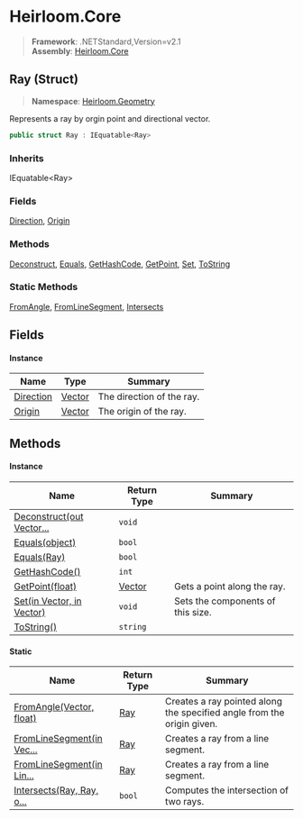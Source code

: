 # Heirloom.Core

> **Framework**: .NETStandard,Version=v2.1  
> **Assembly**: [Heirloom.Core][0]

## Ray (Struct)

> **Namespace**: [Heirloom.Geometry][0]

Represents a ray by orgin point and directional vector.

```cs
public struct Ray : IEquatable<Ray>
```

### Inherits

IEquatable\<Ray>

### Fields

[Direction][1], [Origin][2]

### Methods

[Deconstruct][3], [Equals][4], [GetHashCode][5], [GetPoint][6], [Set][7], [ToString][8]

### Static Methods

[FromAngle][9], [FromLineSegment][10], [Intersects][11]

## Fields

#### Instance

| Name           | Type         | Summary                   |
|----------------|--------------|---------------------------|
| [Direction][1] | [Vector][12] | The direction of the ray. |
| [Origin][2]    | [Vector][12] | The origin of the ray.    |

## Methods

#### Instance

| Name                           | Return Type  | Summary                           |
|--------------------------------|--------------|-----------------------------------|
| [Deconstruct(out Vector...][3] | `void`       |                                   |
| [Equals(object)][4]            | `bool`       |                                   |
| [Equals(Ray)][4]               | `bool`       |                                   |
| [GetHashCode()][5]             | `int`        |                                   |
| [GetPoint(float)][6]           | [Vector][12] | Gets a point along the ray.       |
| [Set(in Vector, in Vector)][7] | `void`       | Sets the components of this size. |
| [ToString()][8]                | `string`     |                                   |

#### Static

| Name                            | Return Type | Summary                                                                |
|---------------------------------|-------------|------------------------------------------------------------------------|
| [FromAngle(Vector, float)][9]   | [Ray][13]   | Creates a ray pointed along the specified angle from the origin given. |
| [FromLineSegment(in Vec...][10] | [Ray][13]   | Creates a ray from a line segment.                                     |
| [FromLineSegment(in Lin...][10] | [Ray][13]   | Creates a ray from a line segment.                                     |
| [Intersects(Ray, Ray, o...][11] | `bool`      | Computes the intersection of two rays.                                 |

[0]: ../../Heirloom.Core.md
[1]: Ray/Direction.md
[2]: Ray/Origin.md
[3]: Ray/Deconstruct.md
[4]: Ray/Equals.md
[5]: Ray/GetHashCode.md
[6]: Ray/GetPoint.md
[7]: Ray/Set.md
[8]: Ray/ToString.md
[9]: Ray/FromAngle.md
[10]: Ray/FromLineSegment.md
[11]: Ray/Intersects.md
[12]: ../Heirloom/Vector.md
[13]: Ray.md
